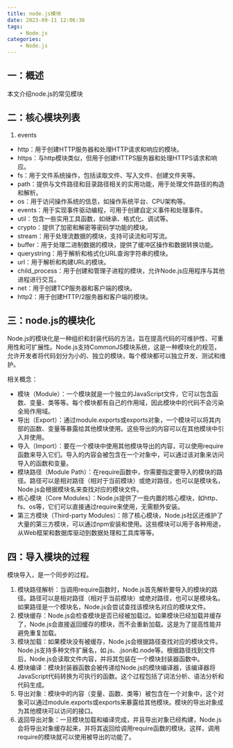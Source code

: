 ```yaml
---
title: node.js模块
date: 2023-09-11 12:06:36
tags:
    - Node.js
categories:
    - Node.js
---
```


## 一：概述
本文介绍node.js的常见模块

## 二：核心模块列表
1. events
* http：用于创建HTTP服务器和处理HTTP请求和响应的模块。
* https：与http模块类似，但用于创建HTTPS服务器和处理HTTPS请求和响应。
* fs：用于文件系统操作，包括读取文件、写入文件、创建文件夹等。
* path：提供与文件路径和目录路径相关的实用功能，用于处理文件路径的构造和解析。
* os：用于访问操作系统的信息，如操作系统平台、CPU架构等。
* events：用于实现事件驱动编程，可用于创建自定义事件和处理事件。
* util：包含一些实用工具函数，如继承、格式化、调试等。
* crypto：提供了加密和解密等密码学功能的模块。
* stream：用于处理流数据的模块，支持可读流和可写流。
* buffer：用于处理二进制数据的模块，提供了缓冲区操作和数据转换功能。
* querystring：用于解析和格式化URL查询字符串的模块。
* url：用于解析和构建URL的模块。
* child_process：用于创建和管理子进程的模块，允许Node.js应用程序与其他进程进行交互。
* net：用于创建TCP服务器和客户端的模块。
* http2：用于创建HTTP/2服务器和客户端的模块。

## 三：node.js的模块化
Node.js的模块化是一种组织和封装代码的方法，旨在提高代码的可维护性、可重用性和可扩展性。Node.js支持CommonJS模块系统，这是一种模块化的规范，允许开发者将代码划分为小的、独立的模块，每个模块都可以独立开发、测试和维护。

相关概念：
* 模块（Module）：一个模块就是一个独立的JavaScript文件，它可以包含函数、变量、类等等。每个模块都有自己的作用域，因此模块中的代码不会污染全局作用域。
* 导出（Export）：通过module.exports或exports对象，一个模块可以将其内部的函数、变量等暴露给其他模块使用。这些导出的内容可以在其他模块中引入并使用。
* 导入（Import）：要在一个模块中使用其他模块导出的内容，可以使用require函数来导入它们。导入的内容会被包含在一个对象中，可以通过该对象来访问导入的函数和变量。
* 模块路径（Module Path）：在require函数中，你需要指定要导入的模块的路径。路径可以是相对路径（相对于当前模块）或绝对路径，也可以是模块名，Node.js会根据模块名来查找对应的模块文件。
* 核心模块（Core Modules）：Node.js提供了一些内置的核心模块，如http、fs、os等，它们可以直接通过require来使用，无需额外安装。
* 第三方模块（Third-party Modules）：除了核心模块，Node.js社区还维护了大量的第三方模块，可以通过npm安装和使用。这些模块可以用于各种用途，从Web框架和数据库驱动到数据处理和工具库等等。

## 四：导入模块的过程
模块导入，是一个同步的过程。
1. 模块路径解析：当调用require函数时，Node.js首先解析要导入的模块的路径。路径可以是相对路径（相对于当前模块）或绝对路径，也可以是模块名。如果路径是一个模块名，Node.js会尝试查找该模块名对应的模块文件。
2. 模块缓存：Node.js会检查模块是否已经被加载过。如果模块已经加载并缓存了，Node.js会直接返回缓存的模块，而不会重新加载。这是为了提高性能并避免重复加载。
3. 模块加载：如果模块没有被缓存，Node.js会根据路径查找对应的模块文件。Node.js支持多种文件扩展名，如.js、.json和.node等。根据路径找到文件后，Node.js会读取文件内容，并将其包装在一个模块封装器函数中。
4. 模块编译：模块封装器函数会被传递给Node.js的模块编译器，该编译器将JavaScript代码转换为可执行的函数。这个过程包括了词法分析、语法分析和代码生成。
5. 导出对象：模块中的内容（变量、函数、类等）被包含在一个对象中，这个对象可以通过module.exports或exports来暴露给其他模块。模块的导出对象成为其他模块可以访问的接口。
6. 返回导出对象：一旦模块加载和编译完成，并且导出对象已经构建，Node.js会将导出对象缓存起来，并将其返回给调用require函数的模块。这样，调用require的模块就可以使用被导出的功能了。